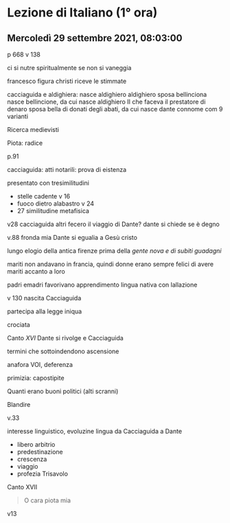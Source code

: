 # Lezione di Italiano (1° ora)
## Mercoledì 29 settembre 2021, 08:03:00

p 668 v 138

ci si nutre spiritualmente se non si vaneggia


francesco figura christi riceve le stimmate


cacciaguida e aldighiera: nasce aldighiero
aldighiero sposa bellinciona
nasce bellincione, da cui nasce aldighiero II che faceva il prestatore di denaro
sposa bella di donati degli abati, da cui nasce dante
connome com 9 varianti 


Ricerca medievisti


Piota: radice

p.91



cacciaguida: atti notarili: prova di eistenza

presentato con tresimilitudini
* stelle cadente v 16 
* fuoco dietro alabastro v 24
* 27 similitudine metafisica


v28 cacciaguida
altri fecero il viaggio di Dante?
dante si chiede se è degno


v.88 fronda mia
Dante si egualia a Gesù cristo

lungo elogio della antica firenze prima della _gente nova e di subiti guadagni_

mariti non andavano in francia, quindi donne erano sempre felici di avere mariti accanto a loro

padri emadri favorivano apprendimento lingua nativa con lallazione


v 130 nascita Cacciaguida

partecipa alla legge iniqua

crociata

Canto $XVI$
Dante si rivolge e Cacciaguida

termini che sottoindendono ascensione

anafora VOI, deferenza

primizia: capostipite

Quanti erano  buoni politici (alti scranni)

Blandire

v.33 

interesse linguistico, evoluzine lingua da Cacciaguida a Dante

* libero arbitrio
* predestinazione
* crescenza
* viaggio
* profezia
Trisavolo

Canto  XVII

> O cara piota mia

v13
<!--stackedit_data:
eyJoaXN0b3J5IjpbLTIwNjcwMzg2OTEsMjI4MjYyOTc0LDc4Mz
U0ODYzNCwtMjExMzkxNDY1NF19
-->